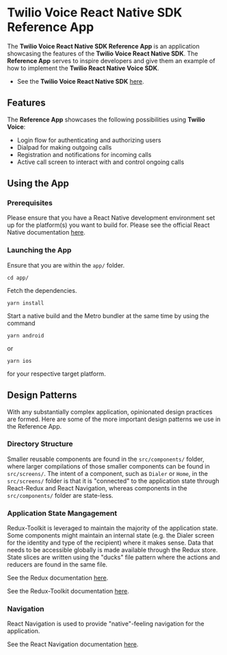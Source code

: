 # Twilio Voice React Native SDK Reference App

The **Twilio Voice React Native SDK Reference App** is an application showcasing the features of the **Twilio Voice React Native SDK**. The **Reference App** serves to inspire developers and give them an example of how to implement the **Twilio React Native Voice SDK**.

* See the **Twilio Voice React Native SDK** [here](https://github.com/twilio/twilio-voice-react-native).

## Features

The **Reference App** showcases the following possibilities using **Twilio Voice**:
* Login flow for authenticating and authorizing users
* Dialpad for making outgoing calls
* Registration and notifications for incoming calls
* Active call screen to interact with and control ongoing calls

## Using the App

### Prerequisites

Please ensure that you have a React Native development environment set up for the platform(s) you want to build for. Please see the official React Native documentation [here](https://reactnative.dev/docs/0.70/environment-setup).

### Launching the App

Ensure that you are within the `app/` folder.
```
cd app/
```
Fetch the dependencies.
```
yarn install
```
Start a native build and the Metro bundler at the same time by using the command
```
yarn android
```
or
```
yarn ios
```
for your respective target platform.

## Design Patterns

With any substantially complex application, opinionated design practices are formed. Here are some of the more important design patterns we use in the Reference App.

### Directory Structure

Smaller reusable components are found in the `src/components/` folder, where larger compilations of those smaller components can be found in `src/screens/`. The intent of a component, such as `Dialer` or `Home`, in the `src/screens/` folder is that it is "connected" to the application state through React-Redux and React Navigation, whereas components in the `src/components/` folder are state-less.

### Application State Mangagement

Redux-Toolkit is leveraged to maintain the majority of the application state. Some components might maintain an internal state (e.g. the Dialer screen for the identity and type of the recipient) where it makes sense. Data that needs to be accessible globally is made available through the Redux store. State slices are written using the "ducks" file pattern where the actions and reducers are found in the same file.

See the Redux documentation [here](https://redux.js.org/introduction/getting-started).

See the Redux-Toolkit documentation [here](https://redux-toolkit.js.org/introduction/getting-started).

### Navigation

React Navigation is used to provide "native"-feeling navigation for the application.

See the React Navigation documentation [here](https://reactnavigation.org/docs/getting-started/).
